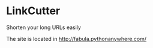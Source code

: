 LinkCutter
==========

Shorten your long URLs easily

The site is located in http://fabula.pythonanywhere.com/
